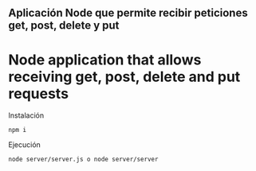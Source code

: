 ## Aplicación Node que permite recibir peticiones get, post, delete y put
# Node application that allows receiving get, post, delete and put requests


Instalación

```
npm i
```


Ejecución
```
node server/server.js o node server/server
```